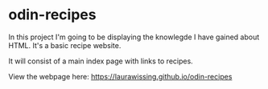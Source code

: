 # odin-recipes

In this project I'm going to be displaying the knowlegde I have gained about HTML. It's a basic recipe website. 

It will consist of a main index page with links to recipes. 

View the webpage here: https://laurawissing.github.io/odin-recipes